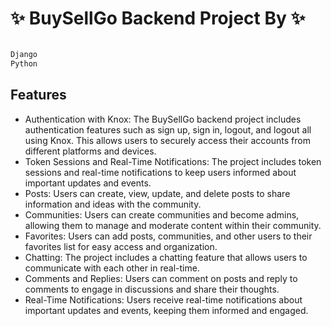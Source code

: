 #  ✨ BuySellGo Backend Project By  ✨
```sh

Django
Python
```
## Features
- Authentication with Knox: The BuySellGo backend project includes authentication features such as sign up, sign in, logout, and logout all using Knox. This allows users to securely access their accounts from different platforms and devices.
- Token Sessions and Real-Time Notifications: The project includes token sessions and real-time notifications to keep users informed about important updates and events.
- Posts: Users can create, view, update, and delete posts to share information and ideas with the community.
- Communities: Users can create communities and become admins, allowing them to manage and moderate content within their community.
- Favorites: Users can add posts, communities, and other users to their favorites list for easy access and organization.
- Chatting: The project includes a chatting feature that allows users to communicate with each other in real-time.
- Comments and Replies: Users can comment on posts and reply to comments to engage in discussions and share their thoughts.
- Real-Time Notifications: Users receive real-time notifications about important updates and events, keeping them informed and engaged.
 
